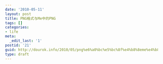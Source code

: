 ```yaml
---
date: '2010-05-11'
layout: post
title: PNG格式与Me中的PNG
tags: []
categories:
- life
meta:
  _edit_last: '1'
postid: '21'
guid: http://dourok.info/2010/05/png%e6%a0%bc%e5%bc%8f%e4%b8%8eme%e4%b8%ad%e7%9a%84png/
type: draft
---
```


